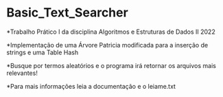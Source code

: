 # Basic_Text_Searcher
*Trabalho Prático I da disciplina Algoritmos e Estruturas de Dados II 2022
 
*Implementação de uma Árvore Patricia modificada para a inserção de strings e uma Table Hash

*Busque por termos aleatórios e o programa irá retornar os arquivos mais relevantes!

*Para mais informações leia a documentação e o leiame.txt

